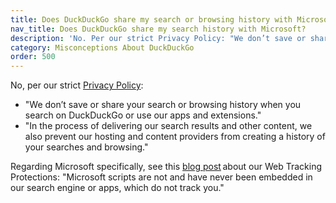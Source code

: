```yaml
---
title: Does DuckDuckGo share my search or browsing history with Microsoft?
nav_title: Does DuckDuckGo share my search history with Microsoft?
description: 'No. Per our strict Privacy Policy: "We don’t save or share your search or browsing history when you search on DuckDuckGo or use our apps and extensions."'
category: Misconceptions About DuckDuckGo
order: 500
---
```


No, per our strict [Privacy Policy](https://duckduckgo.com/privacy):
- "We don’t save or share your search or browsing history when you search on DuckDuckGo or use our apps and extensions."
- "In the process of delivering our search results and other content, we also prevent our hosting and content providers from creating a history of your searches and browsing."

Regarding Microsoft specifically, see this [blog post](https://spreadprivacy.com/more-privacy-and-transparency/) about our Web Tracking Protections: "Microsoft scripts are not and have never been embedded in our search engine or apps, which do not track you."
